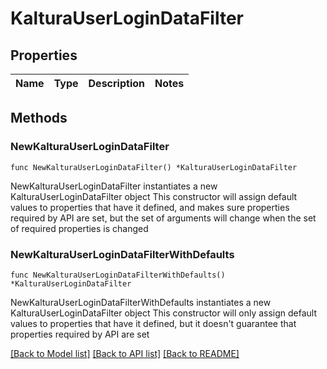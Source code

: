 # KalturaUserLoginDataFilter

## Properties

Name | Type | Description | Notes
------------ | ------------- | ------------- | -------------

## Methods

### NewKalturaUserLoginDataFilter

`func NewKalturaUserLoginDataFilter() *KalturaUserLoginDataFilter`

NewKalturaUserLoginDataFilter instantiates a new KalturaUserLoginDataFilter object
This constructor will assign default values to properties that have it defined,
and makes sure properties required by API are set, but the set of arguments
will change when the set of required properties is changed

### NewKalturaUserLoginDataFilterWithDefaults

`func NewKalturaUserLoginDataFilterWithDefaults() *KalturaUserLoginDataFilter`

NewKalturaUserLoginDataFilterWithDefaults instantiates a new KalturaUserLoginDataFilter object
This constructor will only assign default values to properties that have it defined,
but it doesn't guarantee that properties required by API are set


[[Back to Model list]](../README.md#documentation-for-models) [[Back to API list]](../README.md#documentation-for-api-endpoints) [[Back to README]](../README.md)


